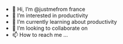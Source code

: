 - 👋 Hi, I’m @justmefrom france
- 👀 I’m interested in productivity
- 🌱 I’m currently learning about productivity
- 💞️ I’m looking to collaborate on 
- 📫 How to reach me ...

<!---
justmefrom/justmefrom is a ✨ special ✨ repository because its `README.md` (this file) appears on your GitHub profile.
You can click the Preview link to take a look at your changes.
--->
